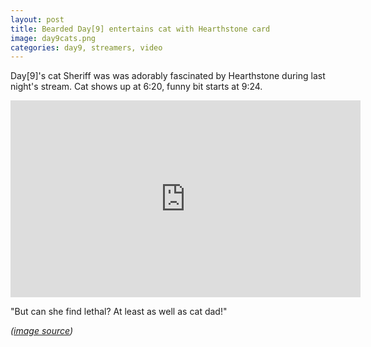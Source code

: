 ```yaml
---
layout: post
title: Bearded Day[9] entertains cat with Hearthstone card
image: day9cats.png
categories: day9, streamers, video
---
```


Day[9]'s cat Sheriff was was adorably fascinated by Hearthstone during last night's stream. Cat shows up at 6:20, funny bit starts at 9:24.

<iframe width="560" height="315" src="https://www.youtube.com/embed/QQRdmp0Zero" frameborder="0" allowfullscreen></iframe>

"But can she find lethal? At least as well as cat dad!"

*([image source](https://www.reddit.com/r/mylittleandysonic1/comments/32j8j6/day9_lord_of_cats/))*